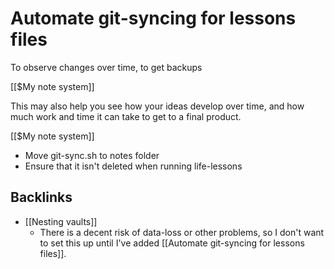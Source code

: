 # Automate git-syncing for lessons files
To observe changes over time, to get backups

[[$My note system]]

This may also help you see how your ideas develop over time, and how much work and time it can take to get to a final product. 

[[$My note system]]

- Move git-sync.sh to notes folder
- Ensure that it isn't deleted when running life-lessons

## Backlinks
* [[Nesting vaults]]
	* There is a decent risk of data-loss or other problems, so I don't want to set this up until I've added [[Automate git-syncing for lessons files]].

<!-- #Life #p1 -->

<!-- {BearID:D538FA65-8F7E-477B-8DDC-F54C077A6529-15756-00001303345C5914} -->
